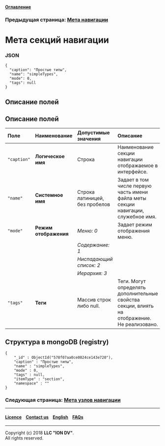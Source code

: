 #### [Оглавление](/docs/ru/index.md)

### Предыдущая страница: [Мета навигации](/docs/ru/2_system_description/metadata_structure/meta_navigation/meta_navigation.md)

# Мета секций навигации

### JSON
```
{
  "caption": "Простые типы",
  "name": "simpleTypes",
  "mode": 0,
  "tags": null
}

```
## Описание полей

## Описание полей

| Поле            | Наименование  | Допустимые значения           | Описание 
|:----------------|:----------------------|:------------------------------|:-----------
|`"caption"`      | **Логическое имя**    | Строка                        | Наименование секции навигации отображаемое в интерфейсе.                    
| `"name"`        | **Системное имя**     | Строка латиницей, без пробелов| Задает в том числе первую часть имени файла меты секции навигации, служебное имя.  
| `"mode"`        | **Режим отображения** | _Меню: 0_                     | Задает режим отображения меню.   
|                 |                       | _Содержание: 1_               |                                  
|                 |                       | _Ниспадающий список: 2_       |                                  
|                 |                       | _Иерархия: 3_                 |                                  
| `"tags"`        | **Теги**              | Массив строк либо null.       | Теги. Могут определять дополнительные свойства секции, влиять на отображение. Не реализовано.   

## Структура в mongoDB (registry)

```
{
    "_id" : ObjectId("578f07aa0ce0024ce143e720"),
    "caption" : "Простые типы",
    "name" : "simpleTypes",
    "mode" : 0,
    "tags" : null,
    "itemType" : "section",
    "namespace" : ""
}
```

### Следующая страница: [Мета узлов навигации](/docs/ru/2_system_description/metadata_structure/meta_navigation/navigation_nodes.md)

--------------------------------------------------------------------------  


 #### [Licence](/LICENCE.md) &ensp;  [Contact us](https://iondv.com) &ensp;  [English](/docs/en/2_system_description/metadata_structure/meta_navigation/navigation_section.md)   &ensp; [FAQs](/faqs.md)          



--------------------------------------------------------------------------  

Copyright (c) 2018 **LLC "ION DV"**.  
All rights reserved. 